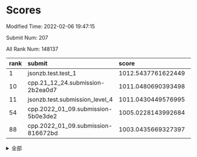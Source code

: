 # Scores

Modified Time: 2022-02-06 19:47:15

Submit Num: 207

All Rank Num: 148137

| rank |               submit               |       score        |       sigma        | pk_num |
| :--- | :--------------------------------- | :----------------- | :----------------- | :----- |
| 1    | jsonzb.test.test_1                 | 1012.5437761622449 | 0.8067722142545228 | 2867   |
| 10   | cpp.21_12_24.submission-2b2ea0d7   | 1011.0480690393498 | 0.7640346068010747 | 2865   |
| 11   | jsonzb.test.submission_level_4     | 1011.0430449576995 | 0.7670992070974786 | 2863   |
| 54   | cpp.2022_01_09.submission-5b0e3de2 | 1005.0228143992684 | 0.7325559509759642 | 2858   |
| 88   | cpp.2022_01_09.submission-816672bd | 1003.0435669327397 | 0.716099490611561  | 2864   |


<details>
<summary>全部</summary>

| rank |                 submit                 |       score        |       sigma        | pk_num |
| :--- | :------------------------------------- | :----------------- | :----------------- | :----- |
| 1    | jsonzb.test.test_1                     | 1012.5437761622449 | 0.8067722142545228 | 2867   |
| 2    | gobigger.level_3.submission_level_3_37 | 1011.6553602872059 | 0.7729987208455478 | 2866   |
| 3    | gobigger.level_3.submission_level_3_8  | 1011.5855781939423 | 0.7816676788957533 | 2861   |
| 4    | gobigger.level_3.submission_level_3_5  | 1011.5640587698082 | 0.7935129099490993 | 2864   |
| 5    | gobigger.level_3.submission_level_3_6  | 1011.2424828206877 | 0.7754590571176028 | 2865   |
| 6    | gobigger.level_3.submission_level_3_38 | 1011.1737961221679 | 0.7715988214868955 | 2863   |
| 7    | gobigger.level_3.submission_level_3_44 | 1011.0999917867919 | 0.7684195988504829 | 2864   |
| 8    | gobigger.level_3.submission_level_3_12 | 1011.09822367465   | 0.7629247988165959 | 2859   |
| 9    | gobigger.level_3.submission_level_3_48 | 1011.0668781248983 | 0.7547671860422209 | 2858   |
| 10   | cpp.21_12_24.submission-2b2ea0d7       | 1011.0480690393498 | 0.7640346068010747 | 2865   |
| 11   | jsonzb.test.submission_level_4         | 1011.0430449576995 | 0.7670992070974786 | 2863   |
| 12   | gobigger.level_3.submission_level_3_19 | 1010.9717744213013 | 0.7622999450671865 | 2865   |
| 13   | gobigger.level_3.submission_level_3_35 | 1010.9504639606026 | 0.7757707354276894 | 2858   |
| 14   | gobigger.level_3.submission_level_3_3  | 1010.937120057713  | 0.7758705300206771 | 2863   |
| 15   | gobigger.level_3.submission_level_3_22 | 1010.8454033546884 | 0.7431837698500813 | 2860   |
| 16   | gobigger.level_3.submission_level_3_45 | 1010.7550262430085 | 0.7839342482467041 | 2861   |
| 17   | gobigger.level_3.submission_level_3_2  | 1010.7485645312928 | 0.7433401785487175 | 2857   |
| 18   | gobigger.level_3.submission_level_3_25 | 1010.7194651455364 | 0.7710101020817305 | 2862   |
| 19   | gobigger.level_3.submission_level_3_30 | 1010.6973255653637 | 0.7806434554336161 | 2864   |
| 20   | gobigger.level_3.submission_level_3_46 | 1010.6612667083502 | 0.767226912284944  | 2861   |
| 21   | gobigger.level_3.submission_level_3_43 | 1010.6565185825543 | 0.778354080677855  | 2860   |
| 22   | gobigger.level_3.submission_level_3_13 | 1010.5785724915135 | 0.758977901068101  | 2867   |
| 23   | gobigger.level_3.submission_level_3_23 | 1010.5742445988423 | 0.7513545353740382 | 2869   |
| 24   | gobigger.level_3.submission_level_3_21 | 1010.5682651613859 | 0.7812177729509774 | 2864   |
| 25   | gobigger.level_3.submission_level_3_16 | 1010.2008841279855 | 0.7679918600882096 | 2859   |
| 26   | gobigger.level_3.submission_level_3_32 | 1010.1870010304907 | 0.7670780675960577 | 2862   |
| 27   | gobigger.level_3.submission_level_3_42 | 1010.1524110118485 | 0.7634559855156471 | 2866   |
| 28   | gobigger.level_3.submission_level_3_17 | 1010.1288689516474 | 0.7609524230608319 | 2865   |
| 29   | gobigger.level_3.submission_level_3_33 | 1010.0992425198423 | 0.7713909931807367 | 2863   |
| 30   | gobigger.level_3.submission_level_3_36 | 1010.0552474246573 | 0.766034118756101  | 2866   |
| 31   | gobigger.level_3.submission_level_3_4  | 1009.7224284756892 | 0.7426947664247421 | 2863   |
| 32   | gobigger.level_3.submission_level_3_39 | 1009.6934912562392 | 0.7601483998593258 | 2861   |
| 33   | gobigger.level_3.submission_level_3_49 | 1009.6559394676478 | 0.7570541053487283 | 2860   |
| 34   | gobigger.level_3.submission_level_3_34 | 1009.6323579262488 | 0.7488721866931842 | 2863   |
| 35   | gobigger.level_3.submission_level_3_41 | 1009.6302598448359 | 0.767876024738093  | 2861   |
| 36   | gobigger.level_3.submission_level_3_9  | 1009.6086264598617 | 0.7419568218385886 | 2867   |
| 37   | gobigger.level_3.submission_level_3_40 | 1009.5639381194676 | 0.7636394431600008 | 2863   |
| 38   | gobigger.level_3.submission_level_3_15 | 1009.4927814264375 | 0.7561820389887728 | 2858   |
| 39   | gobigger.level_3.submission_level_3_31 | 1009.4334906886294 | 0.7454516454361438 | 2864   |
| 40   | gobigger.level_3.submission_level_3_18 | 1009.3862706215298 | 0.7377301723220289 | 2862   |
| 41   | gobigger.level_3.submission_level_3_27 | 1009.3217732241138 | 0.7473079555215135 | 2861   |
| 42   | gobigger.level_3.submission_level_3_0  | 1009.1947786854672 | 0.7510219573871946 | 2863   |
| 43   | gobigger.level_3.submission_level_3_26 | 1009.1529674326781 | 0.7292575827040743 | 2863   |
| 44   | gobigger.level_3.submission_level_3_24 | 1009.1482259494046 | 0.7557695471336219 | 2866   |
| 45   | gobigger.level_3.submission_level_3_7  | 1008.9800199497384 | 0.7495400084070709 | 2864   |
| 46   | gobigger.level_3.submission_level_3_29 | 1008.7993883236956 | 0.761859688591924  | 2865   |
| 47   | gobigger.level_3.submission_level_3_28 | 1008.7985311607666 | 0.7535093824961494 | 2859   |
| 48   | gobigger.level_3.submission_level_3_14 | 1008.7471228464473 | 0.74727592101125   | 2861   |
| 49   | gobigger.level_3.submission_level_3_47 | 1008.7000799782621 | 0.7514330053284594 | 2861   |
| 50   | gobigger.level_3.submission_level_3_1  | 1008.6640320324431 | 0.7370443336615632 | 2857   |
| 51   | gobigger.level_3.submission_level_3_11 | 1008.5530173186323 | 0.7382523363761004 | 2859   |
| 52   | gobigger.level_3.submission_level_3_10 | 1008.225006411548  | 0.7317348680369344 | 2858   |
| 53   | gobigger.level_3.submission_level_3_20 | 1008.1290432625565 | 0.7450473323362149 | 2858   |
| 54   | cpp.2022_01_09.submission-5b0e3de2     | 1005.0228143992684 | 0.7325559509759642 | 2858   |
| 55   | gobigger.level_1.submission_level_1_11 | 1004.9399021710859 | 0.7334993469116857 | 2859   |
| 56   | gobigger.level_1.submission_level_1_29 | 1004.8269541808329 | 0.7223241376547086 | 2862   |
| 57   | gobigger.level_1.submission_level_1_39 | 1004.653632251419  | 0.7224435463463547 | 2857   |
| 58   | gobigger.level_1.submission_level_1_23 | 1004.3977216018673 | 0.7173719528652848 | 2863   |
| 59   | gobigger.level_1.submission_level_1_1  | 1004.178295934668  | 0.727167590134798  | 2867   |
| 60   | gobigger.level_1.submission_level_1_9  | 1004.0212295540955 | 0.7131662892745368 | 2857   |
| 61   | gobigger.level_1.submission_level_1_28 | 1003.9959196855195 | 0.7127688014850302 | 2866   |
| 62   | gobigger.level_1.submission_level_1_22 | 1003.9893124692903 | 0.7227126095102169 | 2864   |
| 63   | gobigger.level_1.submission_level_1_43 | 1003.9610571702954 | 0.7139872977441359 | 2862   |
| 64   | gobigger.level_1.submission_level_1_8  | 1003.9182095886104 | 0.7110504122146678 | 2860   |
| 65   | gobigger.level_1.submission_level_1_15 | 1003.8885970247684 | 0.7244433256569321 | 2865   |
| 66   | gobigger.level_1.submission_level_1_24 | 1003.8548872254042 | 0.7229362961644396 | 2864   |
| 67   | gobigger.level_1.submission_level_1_32 | 1003.8423855717665 | 0.7222806087158772 | 2867   |
| 68   | gobigger.level_1.submission_level_1_33 | 1003.8095729799037 | 0.718076399227338  | 2865   |
| 69   | gobigger.level_1.submission_level_1_10 | 1003.7969942231526 | 0.7191801377556511 | 2859   |
| 70   | gobigger.level_1.submission_level_1_31 | 1003.7954687912484 | 0.7164401468638438 | 2860   |
| 71   | gobigger.level_1.submission_level_1_21 | 1003.581457237051  | 0.7201252305706443 | 2859   |
| 72   | gobigger.level_1.submission_level_1_26 | 1003.5749215827092 | 0.7147056082489317 | 2864   |
| 73   | gobigger.level_1.submission_level_1_25 | 1003.528240038601  | 0.7177492147438099 | 2861   |
| 74   | gobigger.level_1.submission_level_1_46 | 1003.4836086401006 | 0.7080321727403397 | 2859   |
| 75   | gobigger.level_1.submission_level_1_49 | 1003.4829695848247 | 0.7167159649095339 | 2863   |
| 76   | gobigger.level_1.submission_level_1_17 | 1003.3950042552804 | 0.710377032524858  | 2860   |
| 77   | gobigger.level_1.submission_level_1_3  | 1003.3843032040656 | 0.7192675538584907 | 2867   |
| 78   | gobigger.level_1.submission_level_1_34 | 1003.3769404234955 | 0.7241650921320224 | 2859   |
| 79   | gobigger.level_1.submission_level_1_42 | 1003.3011455601414 | 0.728923516872216  | 2864   |
| 80   | gobigger.level_1.submission_level_1_5  | 1003.2841748900041 | 0.7259269465778893 | 2855   |
| 81   | gobigger.level_1.submission_level_1_44 | 1003.2158776315737 | 0.7151297209377097 | 2866   |
| 82   | gobigger.level_1.submission_level_1_27 | 1003.1896088849472 | 0.7360282114917048 | 2862   |
| 83   | gobigger.level_1.submission_level_1_37 | 1003.1777475511236 | 0.7089216757410313 | 2866   |
| 84   | gobigger.level_1.submission_level_1_16 | 1003.1350198946941 | 0.7132885068669615 | 2867   |
| 85   | gobigger.level_1.submission_level_1_48 | 1003.1162328176421 | 0.710193306078012  | 2865   |
| 86   | gobigger.level_1.submission_level_1_47 | 1003.1082575943464 | 0.7247470685070114 | 2865   |
| 87   | gobigger.level_1.submission_level_1_14 | 1003.0988322802923 | 0.7179464114820486 | 2862   |
| 88   | cpp.2022_01_09.submission-816672bd     | 1003.0435669327397 | 0.716099490611561  | 2864   |
| 89   | gobigger.level_1.submission_level_1_7  | 1002.9789468323265 | 0.7065680271697613 | 2860   |
| 90   | gobigger.level_1.submission_level_1_41 | 1002.8471702119595 | 0.7151389928678651 | 2864   |
| 91   | gobigger.level_1.submission_level_1_12 | 1002.8203718157484 | 0.7221507053723057 | 2862   |
| 92   | gobigger.level_1.submission_level_1_6  | 1002.7369271986256 | 0.7161342412346298 | 2861   |
| 93   | gobigger.level_1.submission_level_1_0  | 1002.7281439966514 | 0.7137166932567848 | 2861   |
| 94   | gobigger.level_1.submission_level_1_19 | 1002.7192617927059 | 0.7191598672149639 | 2863   |
| 95   | gobigger.level_1.submission_level_1_40 | 1002.7091442441742 | 0.7150861342820461 | 2864   |
| 96   | gobigger.level_1.submission_level_1_2  | 1002.7034383206746 | 0.7216306946687421 | 2863   |
| 97   | gobigger.level_1.submission_level_1_35 | 1002.691690148074  | 0.7126796003415864 | 2860   |
| 98   | gobigger.level_1.submission_level_1_18 | 1002.6487665276701 | 0.7257886857661163 | 2865   |
| 99   | gobigger.level_1.submission_level_1_13 | 1002.4627292575351 | 0.7022487322049219 | 2866   |
| 100  | gobigger.level_1.submission_level_1_4  | 1002.1387273350072 | 0.7070354508789836 | 2867   |
| 101  | gobigger.level_1.submission_level_1_36 | 1002.1088664080045 | 0.7129549357943294 | 2863   |
| 102  | gobigger.level_1.submission_level_1_38 | 1001.8685667130992 | 0.7066809144918058 | 2867   |
| 103  | gobigger.level_1.submission_level_1_20 | 1001.7665635543341 | 0.7082168660544687 | 2858   |
| 104  | gobigger.level_1.submission_level_1_45 | 1001.5987144178033 | 0.7037011526450561 | 2858   |
| 105  | gobigger.level_1.submission_level_1_30 | 1001.4350329627097 | 0.7088746867423773 | 2858   |
| 106  | gobigger.random.submission_random_24   | 998.1477918379072  | 0.7064244984365965 | 2866   |
| 107  | gobigger.random.submission_random_32   | 997.4677232872057  | 0.7220930563927186 | 2868   |
| 108  | gobigger.random.submission_random_25   | 997.1316156568558  | 0.6999677980135055 | 2863   |
| 109  | gobigger.random.submission_random_48   | 997.0276664632567  | 0.7110838849073091 | 2865   |
| 110  | gobigger.random.submission_random_23   | 997.0186448827415  | 0.710910847730225  | 2857   |
| 111  | gobigger.random.submission_random_28   | 997.0074262307344  | 0.7181020003708756 | 2858   |
| 112  | gobigger.random.submission_random_7    | 996.8330723857792  | 0.7034267856433954 | 2859   |
| 113  | gobigger.random.submission_random_40   | 996.7457048738102  | 0.7110365485898996 | 2865   |
| 114  | gobigger.random.submission_random_46   | 996.5948110946488  | 0.7289078204829428 | 2866   |
| 115  | gobigger.random.submission_random_16   | 996.4329387599965  | 0.7119004158142808 | 2862   |
| 116  | gobigger.random.submission_random_47   | 996.3749528245773  | 0.6950581021349673 | 2865   |
| 117  | gobigger.random.submission_random_42   | 996.357240858685   | 0.7088003804103074 | 2867   |
| 118  | gobigger.random.submission_random_8    | 996.3506952762325  | 0.7066142104303608 | 2860   |
| 119  | gobigger.random.submission_random_18   | 996.3121482048375  | 0.7045602458950856 | 2866   |
| 120  | gobigger.random.submission_random_6    | 996.311987996224   | 0.7064890269032487 | 2868   |
| 121  | gobigger.random.submission_random_44   | 996.3073656266587  | 0.721883378735626  | 2862   |
| 122  | gobigger.random.submission_random_20   | 996.224697139889   | 0.7112709370183343 | 2864   |
| 123  | gobigger.random.submission_random_21   | 996.1476044883724  | 0.7068847324608047 | 2863   |
| 124  | gobigger.random.submission_random_3    | 996.0600411745991  | 0.7135240250893402 | 2861   |
| 125  | gobigger.random.submission_random_41   | 996.0359015788722  | 0.7042884624822056 | 2861   |
| 126  | gobigger.random.submission_random_45   | 996.0171175346826  | 0.7142667659082073 | 2859   |
| 127  | gobigger.random.submission_random_13   | 996.0153547818887  | 0.7171195874595215 | 2863   |
| 128  | gobigger.random.submission_random_35   | 995.9581248596274  | 0.7142358127884323 | 2857   |
| 129  | gobigger.random.submission_random_26   | 995.8840259698294  | 0.7096095449994093 | 2864   |
| 130  | gobigger.random.submission_random_9    | 995.7834363741835  | 0.7197652786574543 | 2859   |
| 131  | gobigger.random.submission_random_0    | 995.6097184723943  | 0.7191658313421361 | 2859   |
| 132  | gobigger.random.submission_random_38   | 995.5664845852275  | 0.7167172052459609 | 2866   |
| 133  | gobigger.random.submission_random_37   | 995.5404309924976  | 0.7117273736448373 | 2862   |
| 134  | gobigger.random.submission_random_19   | 995.5337120121029  | 0.6984635129521269 | 2863   |
| 135  | gobigger.random.submission_random_27   | 995.5319632716266  | 0.7197294078417055 | 2860   |
| 136  | gobigger.random.submission_random_39   | 995.5142110827879  | 0.7107651413795872 | 2860   |
| 137  | gobigger.random.submission_random_22   | 995.4925178648144  | 0.7250843663329345 | 2864   |
| 138  | gobigger.random.submission_random_31   | 995.4779101311805  | 0.7288242129813693 | 2862   |
| 139  | gobigger.random.submission_random_33   | 995.4688483167873  | 0.699635963717487  | 2865   |
| 140  | gobigger.random.submission_random_17   | 995.4163322402703  | 0.7212888280870451 | 2860   |
| 141  | gobigger.random.submission_random_2    | 995.3878618992694  | 0.7038959387610209 | 2864   |
| 142  | gobigger.random.submission_random_15   | 995.3377457093691  | 0.7149533161455974 | 2861   |
| 143  | gobigger.random.submission_random_10   | 995.2698147603188  | 0.718266428681519  | 2861   |
| 144  | gobigger.random.submission_random_11   | 995.221521698657   | 0.7329958002682383 | 2862   |
| 145  | gobigger.random.submission_random_30   | 995.1716315030407  | 0.7066147866667892 | 2864   |
| 146  | gobigger.random.submission_random_36   | 995.1680084444764  | 0.715195965624146  | 2862   |
| 147  | gobigger.random.submission_random_49   | 995.1542960876379  | 0.7170153797486563 | 2866   |
| 148  | gobigger.random.submission_random_43   | 995.051770183632   | 0.7196379316998053 | 2862   |
| 149  | gobigger.random.submission_random_5    | 994.7578796157352  | 0.7190671104185006 | 2862   |
| 150  | gobigger.random.submission_random_1    | 994.7315923442     | 0.7246828663131845 | 2860   |
| 151  | gobigger.random.submission_random_12   | 994.6581354516119  | 0.7202797697364278 | 2865   |
| 152  | gobigger.random.submission_random_4    | 994.6254540056617  | 0.7290841418257775 | 2861   |
| 153  | gobigger.random.submission_random_14   | 994.6231694800277  | 0.7286396269823814 | 2859   |
| 154  | gobigger.level_2.submission_level_2_19 | 994.272381328928   | 0.7274417370398439 | 2865   |
| 155  | gobigger.random.submission_random_34   | 994.0946385330504  | 0.7240377859818086 | 2864   |
| 156  | gobigger.random.submission_random_29   | 994.0793150836367  | 0.7066779646826498 | 2864   |
| 157  | gobigger.level_2.submission_level_2_16 | 994.0731781192571  | 0.7254667356669795 | 2858   |
| 158  | gobigger.level_2.submission_level_2_13 | 993.9743225008542  | 0.7300497443506601 | 2862   |
| 159  | gobigger.level_2.submission_level_2_12 | 993.5245969913705  | 0.7356172590517701 | 2860   |
| 160  | gobigger.level_2.submission_level_2_1  | 993.4604308388982  | 0.7295001659146326 | 2864   |
| 161  | gobigger.level_2.submission_level_2_23 | 993.3929921140164  | 0.7306596672575696 | 2868   |
| 162  | gobigger.level_2.submission_level_2_41 | 993.325021109203   | 0.7201194770600919 | 2859   |
| 163  | gobigger.level_2.submission_level_2_47 | 993.3176625458066  | 0.7341286105344708 | 2863   |
| 164  | gobigger.level_2.submission_level_2_36 | 993.2950268387734  | 0.7372884669167168 | 2861   |
| 165  | gobigger.level_2.submission_level_2_48 | 993.2796210692577  | 0.7224373516546636 | 2865   |
| 166  | gobigger.level_2.submission_level_2_42 | 993.1963896609217  | 0.7172858139805461 | 2864   |
| 167  | gobigger.level_2.submission_level_2_37 | 993.191247475045   | 0.7377074104850776 | 2865   |
| 168  | gobigger.level_2.submission_level_2_49 | 993.0411184186006  | 0.7349130812528073 | 2863   |
| 169  | gobigger.level_2.submission_level_2_9  | 992.9182396952699  | 0.7335799214579382 | 2866   |
| 170  | gobigger.level_2.submission_level_2_0  | 992.7644516990175  | 0.7326829956204663 | 2863   |
| 171  | gobigger.level_2.submission_level_2_45 | 992.6690504992096  | 0.7347421419104968 | 2864   |
| 172  | gobigger.level_2.submission_level_2_28 | 992.6356385981392  | 0.742888227258842  | 2864   |
| 173  | gobigger.level_2.submission_level_2_18 | 992.6082417701153  | 0.7357254699990791 | 2864   |
| 174  | gobigger.level_2.submission_level_2_7  | 992.4817866718071  | 0.7429074091454664 | 2867   |
| 175  | gobigger.level_2.submission_level_2_24 | 992.3270528181532  | 0.746232903248672  | 2862   |
| 176  | gobigger.level_2.submission_level_2_25 | 992.2763138329951  | 0.7623534232031393 | 2863   |
| 177  | gobigger.level_2.submission_level_2_38 | 992.2234580165346  | 0.7473815899316735 | 2861   |
| 178  | gobigger.level_2.submission_level_2_33 | 992.0339475969882  | 0.7503924409420607 | 2866   |
| 179  | gobigger.level_2.submission_level_2_10 | 992.0105805957047  | 0.7404993446150077 | 2868   |
| 180  | gobigger.level_2.submission_level_2_39 | 991.9933779648414  | 0.7709009336905916 | 2861   |
| 181  | gobigger.level_2.submission_level_2_11 | 991.9753332794448  | 0.7492067690667564 | 2865   |
| 182  | gobigger.level_2.submission_level_2_27 | 991.9302953933756  | 0.7661088461631934 | 2867   |
| 183  | gobigger.level_2.submission_level_2_44 | 991.9044330733335  | 0.7340290906248745 | 2864   |
| 184  | gobigger.level_2.submission_level_2_26 | 991.8890046468009  | 0.7381541324683447 | 2865   |
| 185  | gobigger.level_2.submission_level_2_20 | 991.695547672991   | 0.7603480677146471 | 2859   |
| 186  | gobigger.level_2.submission_level_2_30 | 991.6874747257236  | 0.7594337162229543 | 2862   |
| 187  | gobigger.level_2.submission_level_2_14 | 991.6482469263849  | 0.74919765342408   | 2864   |
| 188  | gobigger.level_2.submission_level_2_4  | 991.6069764650703  | 0.737218109121614  | 2862   |
| 189  | gobigger.level_2.submission_level_2_40 | 991.606653378064   | 0.7309179645212228 | 2867   |
| 190  | gobigger.level_2.submission_level_2_46 | 991.5955961900283  | 0.7591784200601123 | 2864   |
| 191  | gobigger.level_2.submission_level_2_43 | 991.5481755203132  | 0.7582528069283393 | 2863   |
| 192  | gobigger.level_2.submission_level_2_31 | 991.5408917038335  | 0.7600013863664825 | 2862   |
| 193  | gobigger.level_2.submission_level_2_6  | 991.5370155974492  | 0.749000006927993  | 2860   |
| 194  | gobigger.level_2.submission_level_2_21 | 991.4267668242342  | 0.7715517045621518 | 2864   |
| 195  | gobigger.level_2.submission_level_2_2  | 991.376086828848   | 0.7346301183234984 | 2858   |
| 196  | gobigger.level_2.submission_level_2_3  | 991.325264998645   | 0.7716712608776848 | 2864   |
| 197  | gobigger.level_2.submission_level_2_17 | 991.300062872635   | 0.7412008478865828 | 2861   |
| 198  | gobigger.level_2.submission_level_2_34 | 991.2646894542291  | 0.7412697880627412 | 2863   |
| 199  | gobigger.level_2.submission_level_2_15 | 991.082046110505   | 0.7542844590701011 | 2861   |
| 200  | gobigger.level_2.submission_level_2_8  | 991.0764209440101  | 0.7830317119774057 | 2860   |
| 201  | gobigger.level_2.submission_level_2_5  | 991.0491557285072  | 0.7559132524418718 | 2858   |
| 202  | gobigger.level_2.submission_level_2_32 | 991.0096879972295  | 0.7422141667909126 | 2860   |
| 203  | gobigger.level_2.submission_level_2_29 | 990.9639313160332  | 0.7477399468385033 | 2863   |
| 204  | gobigger.level_2.submission_level_2_35 | 990.3347386411141  | 0.7484224357992922 | 2863   |
| 205  | gobigger.level_2.submission_level_2_22 | 990.0841370818896  | 0.7511047146846535 | 2866   |
| 206  | gobigger.none.submission_none_0        | 975.2561869606715  | 1.466170935457537  | 2860   |
| 207  | gobigger.none.submission_none_1        | 974.4956009678315  | 1.6316798170242677 | 2867   |

</details>